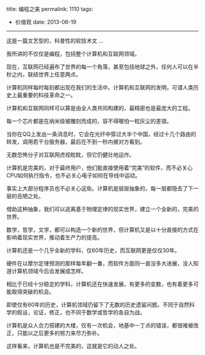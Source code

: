 title: 编程之美
permalink: 1110
tags:
  - 价值观
date: 2013-06-19
---

这是一篇文艺型的，科普性的软技术文 ...

我所讲的不仅仅是编程，包括整个计算机和互联网领域。

现在，互联网已经遍布了世界的每一个角落，甚至包括地球之外，任何人可以在半秒之内，联结世界上任意两点。

计算机同样每时每刻都出现在我们的生活中。计算机和互联网的发明，可谓人类历史上最重要的科技革命之一。

计算机和互联网同样可以算是由全人类共同构建的，最精密也是最庞大的工程。

每一个芯片都是在纳米级被雕刻而成的，容不得哪怕一粒灰尘的差错。

当你在QQ上发出一条消息时，它会在光纤中穿过大半个中国，经过十几个路由的转发，调用若干台服务器，最后在不到一秒内被对方看到。

无数恐怖分子对互联网虎视眈眈，但它仍健壮地运作。

计算机是完美的，对于最终用户，他们能直接使用着“完美”的软件，而不必关心CPU如何执行指令，也不必关心电子如何在导线中运动。

事实上大部分程序员也不必关心这些。计算机是层层抽象的，每一层都隐去了下一层的丑陋之处。

借助这种抽象，我们可以逃离基于物理定律的现实世界，建立一个全新的，完美的世界。

数学，哲学，文学，都可以构造一个新的世界，但计算机又是以十分直接的方式在影响着现实世界，推动着生产力的提高。

计算机还是一个几乎全新的学科，仅60年历史，而互联网更是仅仅30年。

硬件在以摩尔定律预测的那样每年翻一番，而软件方面则一直没多大进展，没人知道计算机领域今后会发展成怎样。

相比于已经十分稳定的学科，计算机还在快速发展，有更多的变数，也有着更多可能取得突破的机会。

即使仅有60年的历史，计算机领域仍留下了无数的历史遗留问题。不同于自然科学的假设，论证，修正，也不同于数学或哲学的各自为战。

计算机是众人合力搭建的大楼，仅有一次机会，地基中一丁点的错误，都很难被改正，只能以之后更多的努力来尽力弥补。

这样看来，计算机也是不完美的，这就是它的动人之处。
